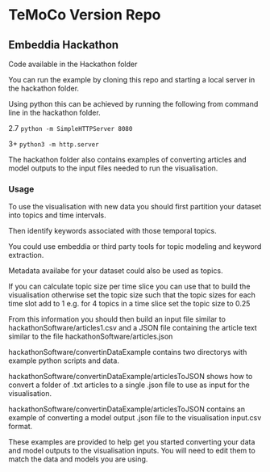 # TeMoCo Version Repo

## Embeddia Hackathon

Code available in the Hackathon folder

You can run the example by cloning this repo and starting a local server in the hackathon folder.

Using python this can be achieved by running the following from command line in the hackathon folder.

2.7
```python -m SimpleHTTPServer 8080```

3+
```python3 -m http.server```

The hackathon folder also contains examples of converting articles and model outputs to the input files needed
to run the visualisation.

### Usage
To use the visualisation with new data you should first partition your dataset into topics and time intervals.

Then identify keywords associated with those temporal topics.

You could use embeddia or third party tools for topic modeling and keyword extraction. 

Metadata availabe for your dataset could also be used as topics.

If you can calculate topic size per time slice you can use that to build the visualisation otherwise set the topic size such that
the topic sizes for each time slot add to 1 e.g. for 4 topics in a time slice set the topic size to 0.25

From this information you should then build an input file similar to hackathonSoftware/articles1.csv and a JSON file containing the article text similar to
the file hackathonSoftware/articles.json 

hackathonSoftware/convertinDataExample contains two directorys with example python scripts and data.

hackathonSoftware/convertinDataExample/articlesToJSON shows how to convert a folder of .txt articles to a single .json file to use as input for the visualisation.

hackathonSoftware/convertinDataExample/articlesToJSON contains an example of converting a model output .json file to the visualisation input.csv format.

These examples are provided to help get you started converting your data and model outputs to the visualisation inputs. You will need to edit them to match the data and models you are using.
